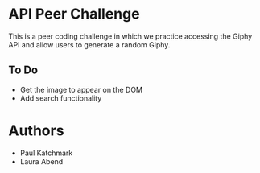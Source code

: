 # API Peer Challenge
This is a peer coding challenge in which we practice accessing the Giphy API and allow users to generate a random Giphy.

## To Do
- Get the image to appear on the DOM
- Add search functionality

# Authors
- Paul Katchmark
- Laura Abend
